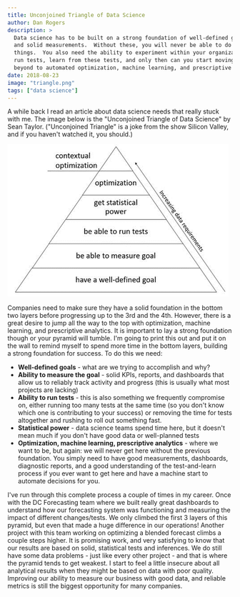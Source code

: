 ```yaml
---
title: Unconjoined Triangle of Data Science
author: Dan Rogers
description: >
  Data science has to be built on a strong foundation of well-defined goals
  and solid measurements.  Without these, you will never be able to do great
  things.  You also need the ability to experiment within your organization,
  run tests, learn from these tests, and only then can you start moving
  beyond to automated optimization, machine learning, and prescriptive analytics.
date: 2018-08-23
image: "triangle.png"
tags: ["data science"]
---
```


A while back I read an article about data science needs that really stuck with me.  The image below is the "Unconjoined Triangle of Data Science" by Sean Taylor.  ("Unconjoined Triangle" is a joke from the show Silicon Valley, and if you haven't watched it, you should.)

![Data Science Triangle](triangle.png)

Companies need to make sure they have a solid foundation in the bottom two layers before progressing up to the 3rd and the 4th.  However, there is a great desire to jump all the way to the top with optimization, machine learning, and prescriptive analytics.  It is important to lay a strong foundation though or your pyramid will tumble.  I'm going to print this out and put it on the wall to remind myself to spend more time in the bottom layers, building a strong foundation for success.  To do this we need:

* __Well-defined goals__ - what are we trying to accomplish and why?
* __Ability to measure the goal__ - solid KPIs, reports, and dashboards that allow us to reliably track activity and progress (this is usually what most projects are lacking)
* __Ability to run tests__ - this is also something we frequently compromise on, either running too many tests at the same time (so you don't know which one is contributing to your success) or removing the time for tests altogether and rushing to roll out something fast.
* __Statistical power__ - data science teams spend time here, but it doesn't mean much if you don't have good data or well-planned tests
* __Optimization, machine learning, prescriptive analytics__ - where we want to be, but again: we will never get here without the previous foundation.  You simply need to have good measurements, dashboards, diagnostic reports, and a good understanding of the test-and-learn process if you ever want to get here and have a machine start to automate decisions for you.

I've run through this complete process a couple of times in my career.  Once with the DC Forecasting team where we built really great dashboards to understand how our forecasting system was functioning and measuring the impact of different changes/tests.  We only climbed the first 3 layers of this pyramid, but even that made a huge difference in our operations!  Another project with this team working on optimizing a blended forecast climbs a couple steps higher.  It is promising work, and very satisfying to know that our results are based on solid, statistical tests and inferences.  We do still have some data problems - just like every other project - and that is where the pyramid tends to get weakest.  I start to feel a little insecure about all analytical results when they might be based on data with poor quality.  Improving our ability to measure our business with good data, and reliable metrics is still the biggest opportunity for many companies.
